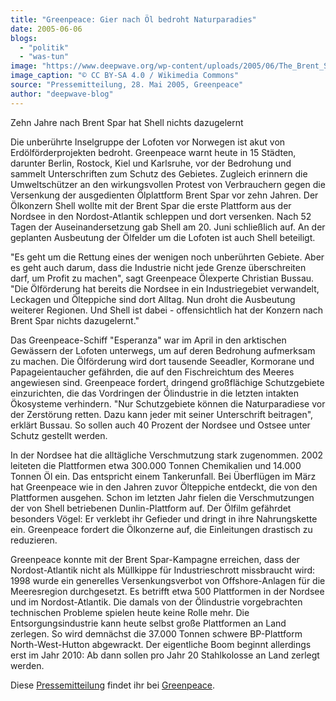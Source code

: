 ```yaml
---
title: "Greenpeace: Gier nach Öl bedroht Naturparadies"
date: 2005-06-06
blogs: 
  - "politik"
  - "was-tun"
image: "https://www.deepwave.org/wp-content/uploads/2005/06/The_Brent_Spar_Battle.jpg"
image_caption: "© CC BY-SA 4.0 / Wikimedia Commons"
source: "Pressemitteilung, 28. Mai 2005, Greenpeace"
author: "deepwave-blog"
---
```


Zehn Jahre nach Brent Spar hat Shell nichts dazugelernt

Die unberührte Inselgruppe der Lofoten vor Norwegen ist akut von Erdölförderprojekten bedroht. Greenpeace warnt heute in 15 Städten, darunter Berlin, Rostock, Kiel und Karlsruhe, vor der Bedrohung und sammelt Unterschriften zum Schutz des Gebietes. Zugleich erinnern die Umweltschützer an den wirkungsvollen Protest von Verbrauchern gegen die Versenkung der ausgedienten Ölplattform Brent Spar vor zehn Jahren. Der Ölkonzern Shell wollte mit der Brent Spar die erste Plattform aus der Nordsee in den Nordost-Atlantik schleppen und dort versenken. Nach 52 Tagen der Auseinandersetzung gab Shell am 20. Juni schließlich auf. An der geplanten Ausbeutung der Ölfelder um die Lofoten ist auch Shell beteiligt.

"Es geht um die Rettung eines der wenigen noch unberührten Gebiete. Aber es geht auch darum, dass die Industrie nicht jede Grenze überschreiten darf, um Profit zu machen", sagt Greenpeace Ölexperte Christian Bussau. "Die Ölförderung hat bereits die Nordsee in ein Industriegebiet verwandelt, Leckagen und Ölteppiche sind dort Alltag. Nun droht die Ausbeutung weiterer Regionen. Und Shell ist dabei - offensichtlich hat der Konzern nach Brent Spar nichts dazugelernt."

Das Greenpeace-Schiff "Esperanza" war im April in den arktischen Gewässern der Lofoten unterwegs, um auf deren Bedrohung aufmerksam zu machen. Die Ölförderung wird dort tausende Seeadler, Kormorane und Papageientaucher gefährden, die auf den Fischreichtum des Meeres angewiesen sind. Greenpeace fordert, dringend großflächige Schutzgebiete einzurichten, die das Vordringen der Ölindustrie in die letzten intakten Ökosysteme verhindern. "Nur Schutzgebiete können die Naturparadiese vor der Zerstörung retten. Dazu kann jeder mit seiner Unterschrift beitragen", erklärt Bussau. So sollen auch 40 Prozent der Nordsee und Ostsee unter Schutz gestellt werden.

In der Nordsee hat die alltägliche Verschmutzung stark zugenommen. 2002 leiteten die Plattformen etwa 300.000 Tonnen Chemikalien und 14.000 Tonnen Öl ein. Das entspricht einem Tankerunfall. Bei Überflügen im März hat Greenpeace wie in den Jahren zuvor Ölteppiche entdeckt, die von den Plattformen ausgehen. Schon im letzten Jahr fielen die Verschmutzungen der von Shell betriebenen Dunlin-Plattform auf. Der Ölfilm gefährdet besonders Vögel: Er verklebt ihr Gefieder und dringt in ihre Nahrungskette ein. Greenpeace fordert die Ölkonzerne auf, die Einleitungen drastisch zu reduzieren.

Greenpeace konnte mit der Brent Spar-Kampagne erreichen, dass der Nordost-Atlantik nicht als Müllkippe für Industrieschrott missbraucht wird: 1998 wurde ein generelles Versenkungsverbot von Offshore-Anlagen für die Meeresregion durchgesetzt. Es betrifft etwa 500 Plattformen in der Nordsee und im Nordost-Atlantik. Die damals von der Ölindustrie vorgebrachten technischen Probleme spielen heute keine Rolle mehr. Die Entsorgungsindustrie kann heute selbst große Plattformen an Land zerlegen. So wird demnächst die 37.000 Tonnen schwere BP-Plattform North-West-Hutton abgewrackt. Der eigentliche Boom beginnt allerdings erst im Jahr 2010: Ab dann sollen pro Jahr 20 Stahlkolosse an Land zerlegt werden.

Diese [Pressemitteilung](https://www.greenpeace.de/presse/presseerklaerungen/gier-nach-ol-bedroht-naturparadies) findet ihr bei [Greenpeace](https://www.greenpeace.de/).
